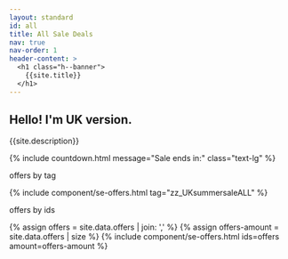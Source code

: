 ```yaml
---
layout: standard
id: all
title: All Sale Deals
nav: true
nav-order: 1
header-content: >
  <h1 class="h--banner">
    {{site.title}}
  </h1>
---
```


<div class="page-padding text-textBlack content-spacing bg-white">
  <div class="mx-auto max-w-screen-lg py-20 text-center">
    <h2 class="h4">Hello! I'm UK version.</h2>
    <p class="text-lg">{{site.description}}</p>
    {% include countdown.html message="Sale ends in:" class="text-lg" %}
  </div>
</div>

<div class="page-padding content-spacing">
  <div class="mx-auto max-w-screen-3xl pb-24">
    <p class="h1 pt-32 pb-8 text-center">offers by tag</p>
    {% include component/se-offers.html tag="zz_UKsummersaleALL" %}
    <p class="h1 pt-32 pb-8 text-center">offers by ids</p>
    {% assign offers = site.data.offers | join: ',' %}
    {% assign offers-amount = site.data.offers | size %}
    {% include component/se-offers.html ids=offers amount=offers-amount %}
  </div>
</div>
